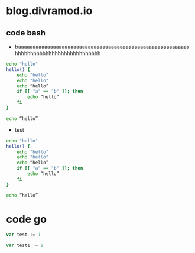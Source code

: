 # blog.divramod.io

## code bash
- baaaaaaaaaaaaaaaaaaaaaaaaaaaaaaaaaaaaaaaaaaaaaaaaaaaaaaaaaashhhhhhhhhhhhhhhhhhhhhhhhhhhh
```bash
echo "hello"
hello() {
    echo "hello"
    echo "hello"
    echo “hello”
    if [[ "a" == "b" ]]; then
        echo “hello”
    fi
}

echo “hello”
```
- test
```bash
echo "hello"
hello() {
    echo "hello"
    echo "hello"
    echo “hello”
    if [[ "a" == "b" ]]; then
        echo “hello”
    fi
}

echo “hello”
```

# code go
```go
var test := 1

var test1 := 1
```
